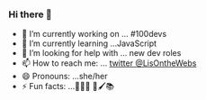 ### Hi there 👋


- 🔭 I’m currently working on ... #100devs
- 🌱 I’m currently learning ...JavaScript
- 🤔 I’m looking for help with ... new dev roles
- 📫 How to reach me: ... [twitter @LisOntheWebs](https://twitter.com/LisOnthewebs)
- 😄 Pronouns: ...she/her
- ⚡ Fun facts: ...🧘‍♀️🌱 🎨🖌️📚


